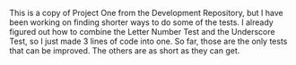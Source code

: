 This is a copy of Project One from the Development Repository, but I have been working on finding shorter ways to do some of the tests. 
I already figured out how to combine the Letter Number Test and the Underscore Test, so I just made 3 lines of code into one.
So far, those are the only tests that can be improved. The others are as short as they can get.
